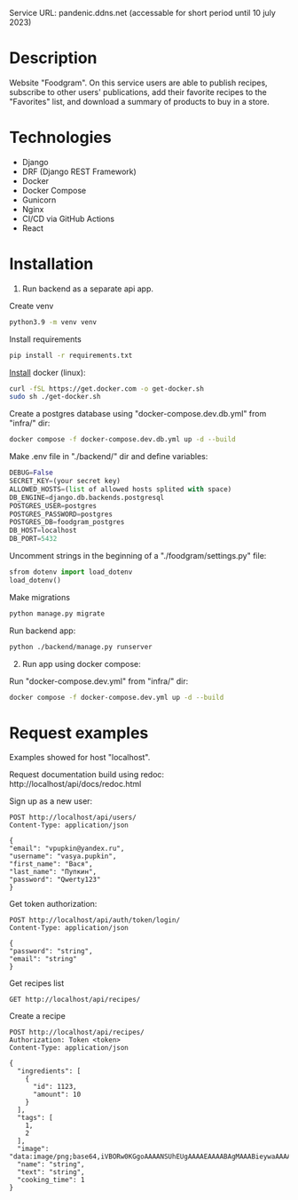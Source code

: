 Service URL: pandenic.ddns.net (accessable for short period until 10 july 2023)

# Description
Website "Foodgram". On this service users are able to publish recipes, subscribe to other users' publications, add their favorite recipes to the "Favorites" list, and download a summary of products to buy in a store.

# Technologies
- Django
- DRF (Django REST Framework)
- Docker
- Docker Compose
- Gunicorn
- Nginx
- CI/CD via GitHub Actions
- React

# Installation

1. Run backend as a separate api app.

Create venv
```bash
python3.9 -m venv venv
```

Install requirements
```bash
pip install -r requirements.txt
```

[Install](https://docs.docker.com/engine/install/ubuntu/) docker (linux):
```bash
curl -fSL https://get.docker.com -o get-docker.sh
sudo sh ./get-docker.sh
```

Create a postgres database using "docker-compose.dev.db.yml" from "infra/" dir:
```bash
docker compose -f docker-compose.dev.db.yml up -d --build
```

Make .env file in "./backend/" dir and define variables:
```python
DEBUG=False
SECRET_KEY=(your secret key)
ALLOWED_HOSTS=(list of allowed hosts splited with space)
DB_ENGINE=django.db.backends.postgresql
POSTGRES_USER=postgres
POSTGRES_PASSWORD=postgres
POSTGRES_DB=foodgram_postgres
DB_HOST=localhost
DB_PORT=5432
```

Uncomment strings in the beginning of a "./foodgram/settings.py" file:
```python
sfrom dotenv import load_dotenv
load_dotenv()
```

Make migrations
```bash
python manage.py migrate
```

Run backend app:
```bash
python ./backend/manage.py runserver
```

2. Run app using docker compose:

Run "docker-compose.dev.yml" from "infra/" dir:
```bash
docker compose -f docker-compose.dev.yml up -d --build
```

# Request examples
Examples showed for host "localhost".

Request documentation build using redoc:
http://localhost/api/docs/redoc.html


Sign up as a new user:
```http request
POST http://localhost/api/users/
Content-Type: application/json

{
"email": "vpupkin@yandex.ru",
"username": "vasya.pupkin",
"first_name": "Вася",
"last_name": "Пупкин",
"password": "Qwerty123"
}
```

Get token authorization:
```http request
POST http://localhost/api/auth/token/login/
Content-Type: application/json

{
"password": "string",
"email": "string"
}
```

Get recipes list
```http request
GET http://localhost/api/recipes/
```

Create a recipe
```http request
POST http://localhost/api/recipes/
Authorization: Token <token> 
Content-Type: application/json

{
  "ingredients": [
    {
      "id": 1123,
      "amount": 10
    }
  ],
  "tags": [
    1,
    2
  ],
  "image": "data:image/png;base64,iVBORw0KGgoAAAANSUhEUgAAAAEAAAABAgMAAABieywaAAAACVBMVEUAAAD///9fX1/S0ecCAAAACXBIWXMAAA7EAAAOxAGVKw4bAAAACklEQVQImWNoAAAAggCByxOyYQAAAABJRU5ErkJggg==",
  "name": "string",
  "text": "string",
  "cooking_time": 1
}
```
